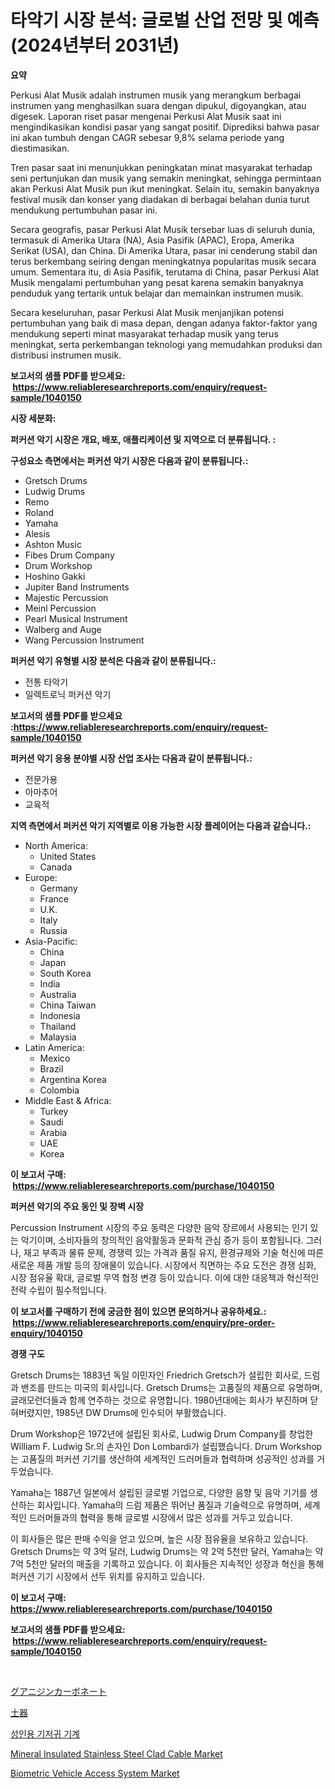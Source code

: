<p><h1>타악기 시장 분석: 글로벌 산업 전망 및 예측 (2024년부터 2031년)</h1></p><p><strong>요약</strong></p>
<p><p>Perkusi Alat Musik adalah instrumen musik yang merangkum berbagai instrumen yang menghasilkan suara dengan dipukul, digoyangkan, atau digesek. Laporan riset pasar mengenai Perkusi Alat Musik saat ini mengindikasikan kondisi pasar yang sangat positif. Diprediksi bahwa pasar ini akan tumbuh dengan CAGR sebesar 9,8% selama periode yang diestimasikan. </p><p>Tren pasar saat ini menunjukkan peningkatan minat masyarakat terhadap seni pertunjukan dan musik yang semakin meningkat, sehingga permintaan akan Perkusi Alat Musik pun ikut meningkat. Selain itu, semakin banyaknya festival musik dan konser yang diadakan di berbagai belahan dunia turut mendukung pertumbuhan pasar ini.</p><p>Secara geografis, pasar Perkusi Alat Musik tersebar luas di seluruh dunia, termasuk di Amerika Utara (NA), Asia Pasifik (APAC), Eropa, Amerika Serikat (USA), dan China. Di Amerika Utara, pasar ini cenderung stabil dan terus berkembang seiring dengan meningkatnya popularitas musik secara umum. Sementara itu, di Asia Pasifik, terutama di China, pasar Perkusi Alat Musik mengalami pertumbuhan yang pesat karena semakin banyaknya penduduk yang tertarik untuk belajar dan memainkan instrumen musik.</p><p>Secara keseluruhan, pasar Perkusi Alat Musik menjanjikan potensi pertumbuhan yang baik di masa depan, dengan adanya faktor-faktor yang mendukung seperti minat masyarakat terhadap musik yang terus meningkat, serta perkembangan teknologi yang memudahkan produksi dan distribusi instrumen musik.</p></p>
<p><strong>보고서의 샘플 PDF를 받으세요: &nbsp;<a href="https://www.reliableresearchreports.com/enquiry/request-sample/1040150">https://www.reliableresearchreports.com/enquiry/request-sample/1040150</a></strong></p>
<p><strong>시장 세분화:</strong></p>
<p><strong> 퍼커션 악기 시장은 개요, 배포, 애플리케이션 및 지역으로 더 분류됩니다. :</strong></p>
<p><strong>구성요소 측면에서는 퍼커션 악기 시장은 다음과 같이 분류됩니다.:</strong></p>
<p><ul><li>Gretsch Drums</li><li>Ludwig Drums</li><li>Remo</li><li>Roland</li><li>Yamaha</li><li>Alesis</li><li>Ashton Music</li><li>Fibes Drum Company</li><li>Drum Workshop</li><li>Hoshino Gakki</li><li>Jupiter Band Instruments</li><li>Majestic Percussion</li><li>Meinl Percussion</li><li>Pearl Musical Instrument</li><li>Walberg and Auge</li><li>Wang Percussion Instrument</li></ul></p>
<p><strong> 퍼커션 악기 유형별 시장 분석은 다음과 같이 분류됩니다.:</strong></p>
<p><ul><li>전통 타악기</li><li>일렉트로닉 퍼커션 악기</li></ul></p>
<p><strong>보고서의 샘플 PDF를 받으세요 :<a href="https://www.reliableresearchreports.com/enquiry/request-sample/1040150">https://www.reliableresearchreports.com/enquiry/request-sample/1040150</a></strong></p>
<p><strong> 퍼커션 악기 응용 분야별 시장 산업 조사는 다음과 같이 분류됩니다.:</strong></p>
<p><ul><li>전문가용</li><li>아마추어</li><li>교육적</li></ul></p>
<p><strong>지역 측면에서 퍼커션 악기 지역별로 이용 가능한 시장 플레이어는 다음과 같습니다.:</strong></p>
<p><ul>
    <li>
        North America:
        <ul>
            <li>United States</li>
            <li>Canada</li>
        </ul>
    </li>
    <li>
        Europe:
        <ul>
            <li>Germany</li>
            <li>France</li>
            <li>U.K.</li>
            <li>Italy</li>
            <li>Russia</li>
        </ul>
    </li>
    <li>
        Asia-Pacific:
        <ul>
            <li>China</li>
            <li>Japan</li>
            <li>South Korea</li>
            <li>India</li>
            <li>Australia</li>
            <li>China Taiwan</li>
            <li>Indonesia</li>
            <li>Thailand</li>
            <li>Malaysia</li>
        </ul>
    </li>
    <li>
        Latin America:
        <ul>
            <li>Mexico</li>
            <li>Brazil</li>
            <li>Argentina Korea</li>
            <li>Colombia</li>
        </ul>
    </li>
    <li>
        Middle East & Africa:
        <ul>
            <li>Turkey</li>
            <li>Saudi</li>
            <li>Arabia</li>
            <li>UAE</li>
            <li>Korea</li>
        </ul>
    </li>
    </ul></p>
<p><strong>이 보고서 구매: &nbsp;<a href="https://www.reliableresearchreports.com/purchase/1040150">https://www.reliableresearchreports.com/purchase/1040150</a></strong></p>
<p><strong>퍼커션 악기의 주요 동인 및 장벽 시장</strong></p>
<p><p>Percussion Instrument 시장의 주요 동력은 다양한 음악 장르에서 사용되는 인기 있는 악기이며, 소비자들의 창의적인 음악활동과 문화적 관심 증가 등이 포함됩니다. 그러나, 재고 부족과 물류 문제, 경쟁력 있는 가격과 품질 유지, 환경규제와 기술 혁신에 따른 새로운 제품 개발 등의 장애물이 있습니다. 시장에서 직면하는 주요 도전은 경쟁 심화, 시장 점유율 확대, 글로벌 무역 협정 변경 등이 있습니다. 이에 대한 대응책과 혁신적인 전략 수립이 필수적입니다.</p></p>
<p><strong>이 보고서를 구매하기 전에 궁금한 점이 있으면 문의하거나 공유하세요.: &nbsp;<a href="https://www.reliableresearchreports.com/enquiry/pre-order-enquiry/1040150">https://www.reliableresearchreports.com/enquiry/pre-order-enquiry/1040150</a></strong></p>
<p><strong>경쟁 구도</strong></p>
<p><p>Gretsch Drums는 1883년 독일 이민자인 Friedrich Gretsch가 설립한 회사로, 드럼과 밴조를 만드는 미국의 회사입니다. Gretsch Drums는 고품질의 제품으로 유명하며, 글래모런더들과 함께 연주하는 것으로 유명합니다. 1980년대에는 회사가 부진하며 닫혀버렸지만, 1985년 DW Drums에 인수되어 부활했습니다.</p><p>Drum Workshop은 1972년에 설립된 회사로, Ludwig Drum Company를 창업한 William F. Ludwig Sr.의 손자인 Don Lombardi가 설립했습니다. Drum Workshop는 고품질의 퍼커션 기기를 생산하여 세계적인 드러머들과 협력하며 성공적인 성과를 거두었습니다. </p><p>Yamaha는 1887년 일본에서 설립된 글로벌 기업으로, 다양한 음향 및 음악 기기를 생산하는 회사입니다. Yamaha의 드럼 제품은 뛰어난 품질과 기술력으로 유명하며, 세계적인 드러머들과의 협력을 통해 글로벌 시장에서 많은 성과를 거두고 있습니다. </p><p>이 회사들은 많은 판매 수익을 얻고 있으며, 높은 시장 점유율을 보유하고 있습니다. Gretsch Drums는 약 3억 달러, Ludwig Drums는 약 2억 5천만 달러, Yamaha는 약 7억 5천만 달러의 매출을 기록하고 있습니다. 이 회사들은 지속적인 성장과 혁신을 통해 퍼커션 기기 시장에서 선두 위치를 유지하고 있습니다.</p></p>
<p><strong>이 보고서 구매: &nbsp; <a href="https://www.reliableresearchreports.com/purchase/1040150">https://www.reliableresearchreports.com/purchase/1040150</a></strong></p>
<p><strong>보고서의 샘플 PDF를 받으세요: &nbsp;<a href="https://www.reliableresearchreports.com/enquiry/request-sample/1040150">https://www.reliableresearchreports.com/enquiry/request-sample/1040150</a></strong><strong></strong></p>
<p>&nbsp;</p>
<p><p><a href="https://github.com/zjkmgcs938405/Market-Research-Report-List-1/blob/main/1301211188572.md">グアニジンカーボネート</a></p><p><a href="https://github.com/mohamedbakry57/Market-Research-Report-List-2/blob/main/6560677188571.md">土器</a></p><p><a href="https://github.com/laholand/Market-Research-Report-List-2/blob/main/2082873188416.md">성인용 기저귀 기계</a></p><p><a href="https://cute-banjo-8ca.notion.site/Mineral-Insulated-Stainless-Steel-Clad-Cable-Market-Size-Furnishes-Valuable-Information-Encompassing-c72b0457d23941f5a9d41a9561da9371">Mineral Insulated Stainless Steel Clad Cable Market</a></p><p><a href="https://github.com/JameTravis/Market-Research-Report-List-4/blob/main/biometric-vehicle-access-system-market.md">Biometric Vehicle Access System Market</a></p></p>